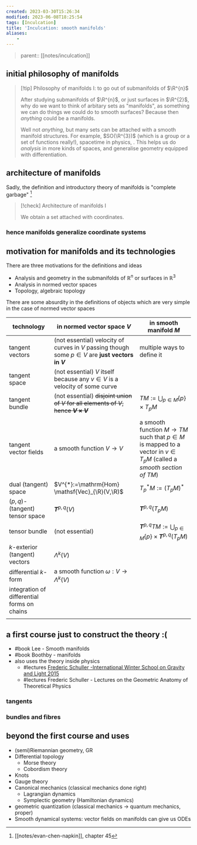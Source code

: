 ```yaml
---
created: 2023-03-30T15:26:34
modified: 2023-06-08T18:25:54
tags: [Inculcation]
title: 'Inculcation: smooth manifolds'
aliases:
    - 
---
```


> parent:: [[notes/inculcation]]


## initial philosophy of manifolds

> [!tip] Philosophy of manifolds I: to go out of submanifolds of $\R^{n}$
> 
> After studying submanifolds of $\R^{n}$, or just surfaces in $\R^{2}$, why do we want to think of arbitary sets as "manifolds", as something we can do things we could do to smooth surfaces? Because then *anything* could be a manifolds. 
> 
> Well not *anything*, but many sets can be attached with a smooth manifold structures. For example, $SO(\R^{3})$ (which is a group or a set of functions really!), spacetime in physics, . This helps us do *analysis* in more kinds of spaces, and generalise geometry equipped with differentiation.


## architecture of manifolds

Sadly, the definition and introductory theory of manifolds is "complete garbage" [^evan]

> [!check] Architecture of manifolds I
> 
> We obtain a set attached with coordinates.

[^evan]: [[notes/evan-chen-napkin]], chapter 45

### hence manifolds generalize coordinate systems

## motivation for manifolds and its technologies

There are three motivations for the definitions and ideas
- Analysis and geometry in the submanifolds of $\mathbb{R}^{n}$ or surfaces in $\mathbb{R}^{3}$
- Analysis in normed vector spaces
- Topology, algebraic topology




There are some absurdity in the definitions of objects which are very simple in the case of normed vector spaces

| technology                                  | in normed vector space $V$                                                                         | in smooth manifold $M$                                                                                                       |
| ------------------------------------------- | -------------------------------------------------------------------------------------------------- | ---------------------------------------------------------------------------------------------------------------------------- |
| tangent vectors                             | (not essential) velocity of curves in $V$ passing though some $p\in V$ are **just vectors in $V$** | multiple ways to define it                                                                                                   |
| tangent space                               | (not essential) $V$ itself because any $v \in V$ is a velocity of some curve                       |                                                                                                                              |
| tangent bundle                              | (not essential) ~~disjoint union of $V$ for all elements of $V$, hence **$V \times V$**~~          | $TM:= \bigcup_{p \in M} \{ p \} \times T_{p}M$                                                                               |
|                                             |                                                                                                    |                                                                                                                              |
| tangent vector fields                       | a smooth function $V \to V$                                                                        | a smooth function $M \to TM$ such that $p \in M$ is mapped to a vector in $v \in T_{p}M$ (called a *smooth section of $TM$*) |
| dual (tangent) space                        | $V^{*}:=\mathrm{Hom} \mathsf{Vec}_{\R}(V,\R)$                                                      | $T^{*}_{p}M := (T_{p}M)^{*}$                                                                                                 |
| $(p,q)$-(tangent) tensor space              | $\mathbfit{T}^{p,q}(V)$                                                                            | $\mathbfit{T}^{p,q}(T_{p}M)$                                                                                                 |
| tensor bundle                               | (not essential)                                                                                    | $\mathbfit{T}^{p,q}TM:= \bigcup_{p \in M} \{ p \} \times \mathbfit{T}^{p,q}(T_{p}M)$                                         |
| $k$-exterior (tangent) vectors              | $\Lambda^{k}(V)$                                                                                   |                                                                                                                              |
| differential $k$-form                       | a smooth function $\omega: V\to \Lambda^{k}(V)$                                                    |                                                                                                                              |
| integration of differential forms on chains |                                                                                                    |                                                                                                                              |
|                                             |                                                                                                    |                                                                                                                              |
## a first course just to construct the theory :(

- #book Lee - Smooth manifolds
- #book Boothby - manifolds
- also uses the theory inside physics
	- #lectures [Frederic Schuller -International Winter School on Gravity and Light 2015](https://www.youtube.com/playlist?list=PLFeEvEPtX_0S6vxxiiNPrJbLu9aK1UVC_)
	- #lectures Frederic Schuller - Lectures on the Geometric Anatomy of Theoretical Physics

### tangents

### bundles and fibres

## beyond the first course and uses

- (semi)Riemannian geometry, GR
- Differential topology
	- Morse theory
	- Cobordism theory
- Knots
- Gauge theory
- Canonical mechanics (classical mechanics done right)
	- Lagrangian dynamics
	- Symplectic geometry (Hamiltonian dynamics)
- geometric quantization (classical mechanics $\to$ quantum mechanics, proper)
- Smooth dynamical systems: vector fields on manifolds can give us ODEs